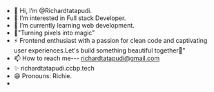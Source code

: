 - 👋 Hi, I’m @Richardtatapudi.
- 👀 I’m interested in Full stack Developer.
- 🌱 I’m currently learning web development.
- 💞️"Turning pixels into magic"
- ⚡ Frontend enthusiast with a passion for clean code and captivating user experiences.Let's build something beautiful together🚀"
- 📫 How to reach me--- richardtatapudi@gmail.com
- ✨ richardtatapudi.ccbp.tech
- 😄 Pronouns: Richie.
- 
<!---
Richardtatapudi/Richardtatapudi is a ✨ special ✨ repository because its `README.md` (this file) appears on your GitHub profile.
You can click the Preview link to take a look at your changes.
--->
